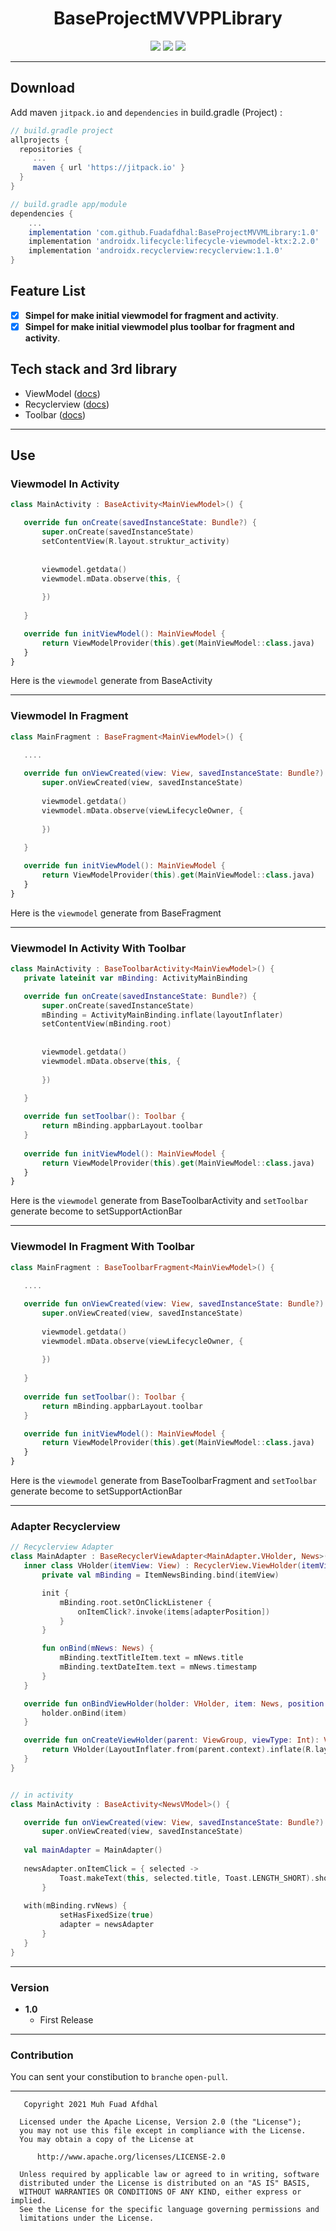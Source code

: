 <h1 align="center">
    BaseProjectMVVPPLibrary
</h1>

<p align="center">
    <a><img src="https://img.shields.io/badge/Version-1.0-brightgreen.svg?style=flat"></a>
    <a><img src="https://img.shields.io/badge/Koltin-Suport-green?logo=kotlin&style=flat"></a>
    <a href="https://github.com/Fuadafdhal"><img src="https://img.shields.io/github/followers/Fuadafdhal?label=follow&style=social"></a>
</p>

 ---
 ## Download
 Add maven `jitpack.io` and `dependencies` in build.gradle (Project) :
 ```gradle
 // build.gradle project
 allprojects {
   repositories {
      ...
      maven { url 'https://jitpack.io' }
   }
 }
 
 // build.gradle app/module
 dependencies {
     ...
     implementation 'com.github.Fuadafdhal:BaseProjectMVVMLibrary:1.0'
     implementation 'androidx.lifecycle:lifecycle-viewmodel-ktx:2.2.0'
     implementation 'androidx.recyclerview:recyclerview:1.1.0'
 }
 ```

 ## Feature List
 - [x] **Simpel for make initial viewmodel for fragment and activity**.
 - [x] **Simpel for make initial viewmodel plus toolbar for fragment and activity**.

 ## Tech stack and 3rd library
 - ViewModel ([docs](https://developer.android.com/topic/libraries/architecture/viewmodel))
 - Recyclerview ([docs](https://developer.android.com/jetpack/androidx/releases/recyclerview))
 - Toolbar ([docs](https://developer.android.com/reference/android/widget/Toolbar))

 ---

 ## Use

 ### Viewmodel In Activity
 ```kotlin
 class MainActivity : BaseActivity<MainViewModel>() {

    override fun onCreate(savedInstanceState: Bundle?) {
        super.onCreate(savedInstanceState)
        setContentView(R.layout.struktur_activity)
        
	
        viewmodel.getdata()
        viewmodel.mData.observe(this, {
            
        })
                
    }

    override fun initViewModel(): MainViewModel {
        return ViewModelProvider(this).get(MainViewModel::class.java)
    }
 }

 ```

 Here is the `viewmodel` generate from BaseActivity 


 ---

 ### Viewmodel In Fragment

 ```kotlin
 class MainFragment : BaseFragment<MainViewModel>() {
    
    ....	

    override fun onViewCreated(view: View, savedInstanceState: Bundle?) {
        super.onViewCreated(view, savedInstanceState)
        	
        viewmodel.getdata()
        viewmodel.mData.observe(viewLifecycleOwner, {
            
        })
                
    }

    override fun initViewModel(): MainViewModel {
        return ViewModelProvider(this).get(MainViewModel::class.java)
    }
 }

 ```

 Here is the `viewmodel` generate from BaseFragment 

 ---

 ### Viewmodel In Activity With Toolbar

 ```kotlin
 class MainActivity : BaseToolbarActivity<MainViewModel>() {
    private lateinit var mBinding: ActivityMainBinding

    override fun onCreate(savedInstanceState: Bundle?) {
        super.onCreate(savedInstanceState)
        mBinding = ActivityMainBinding.inflate(layoutInflater)
        setContentView(mBinding.root)
        
	
        viewmodel.getdata()
        viewmodel.mData.observe(this, {
            
        })
                
    }

    override fun setToolbar(): Toolbar {
        return mBinding.appbarLayout.toolbar
    }
    
    override fun initViewModel(): MainViewModel {
        return ViewModelProvider(this).get(MainViewModel::class.java)
    }
 }

 ```

 Here is the `viewmodel` generate from BaseToolbarActivity and `setToolbar` generate become to setSupportActionBar

 ---

 ### Viewmodel In Fragment With Toolbar


 ```kotlin
 class MainFragment : BaseToolbarFragment<MainViewModel>() {
    
    ....	

    override fun onViewCreated(view: View, savedInstanceState: Bundle?) {
        super.onViewCreated(view, savedInstanceState)
        	
        viewmodel.getdata()
        viewmodel.mData.observe(viewLifecycleOwner, {
            
        })
                
    }
    
    override fun setToolbar(): Toolbar {
        return mBinding.appbarLayout.toolbar
    }

    override fun initViewModel(): MainViewModel {
        return ViewModelProvider(this).get(MainViewModel::class.java)
    }
 }

 ```

 Here is the `viewmodel` generate from BaseToolbarFragment and `setToolbar` generate become to setSupportActionBar 
 
---

 ### Adapter Recyclerview
 ```kotlin
 // Recyclerview Adapter
 class MainAdapter : BaseRecyclerViewAdapter<MainAdapter.VHolder, News>() {
    inner class VHolder(itemView: View) : RecyclerView.ViewHolder(itemView) {
        private val mBinding = ItemNewsBinding.bind(itemView)

        init {
            mBinding.root.setOnClickListener {
                onItemClick?.invoke(items[adapterPosition])
            }
        }

        fun onBind(mNews: News) {
            mBinding.textTitleItem.text = mNews.title
            mBinding.textDateItem.text = mNews.timestamp
        }
    }

    override fun onBindViewHolder(holder: VHolder, item: News, position: Int) {
        holder.onBind(item)
    }

    override fun onCreateViewHolder(parent: ViewGroup, viewType: Int): VHolder {
        return VHolder(LayoutInflater.from(parent.context).inflate(R.layout.item_news, parent, false))
    }
 }


 // in activity
 class MainActivity : BaseActivity<NewsVModel>() {
 
    override fun onViewCreated(view: View, savedInstanceState: Bundle?) {
        super.onViewCreated(view, savedInstanceState)
	
	val mainAdapter = MainAdapter()
	
	newsAdapter.onItemClick = { selected ->
            Toast.makeText(this, selected.title, Toast.LENGTH_SHORT).show()
        }
	
	with(mBinding.rvNews) {
            setHasFixedSize(true)
            adapter = newsAdapter
        }
    }
 }

 ```

 ---
 
 ### Version
 - **1.0**
   - First Release

---

 ### Contribution
 You can sent your constibution to `branche` `open-pull`.

 ---

 ```
    Copyright 2021 Muh Fuad Afdhal

   Licensed under the Apache License, Version 2.0 (the "License");
   you may not use this file except in compliance with the License.
   You may obtain a copy of the License at

       http://www.apache.org/licenses/LICENSE-2.0

   Unless required by applicable law or agreed to in writing, software
   distributed under the License is distributed on an "AS IS" BASIS,
   WITHOUT WARRANTIES OR CONDITIONS OF ANY KIND, either express or implied.
   See the License for the specific language governing permissions and
   limitations under the License.
 ```




